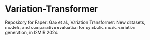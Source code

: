 # Variation-Transformer
Repository for Paper: Gao et al., Variation Transformer: New datasets, models, and comparative evaluation for symbolic music variation generation, in ISMIR 2024.
